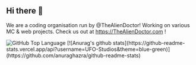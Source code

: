 ## Hi there 👋

We are a coding organisation run by @TheAlienDoctor! Working on various MC & web projects. Check us out at https://TheAlienDoctor.com !


<img alt="GitHub Top Language" src="https://img.shields.io/github/languages/top/UFO_Studios/thealiendoctor.com" />
[![Anurag's github stats](https://github-readme-stats.vercel.app/api?username=UFO-Studios&theme=blue-green)](https://github.com/anuraghazra/github-readme-stats)

